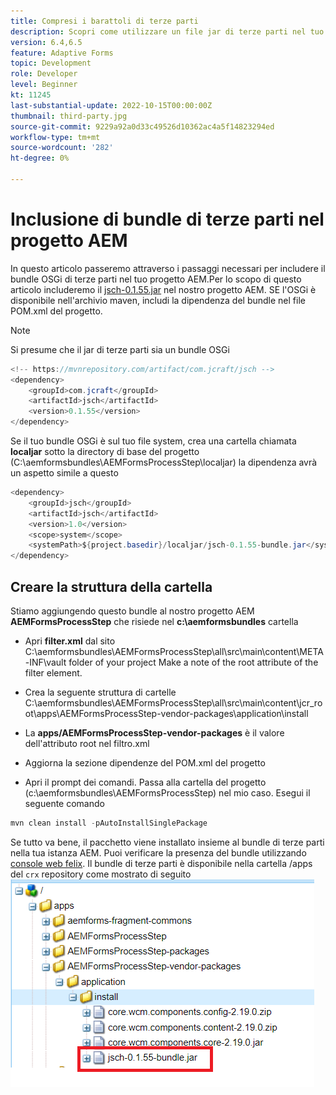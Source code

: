```yaml
---
title: Compresi i barattoli di terze parti
description: Scopri come utilizzare un file jar di terze parti nel tuo progetto AEM
version: 6.4,6.5
feature: Adaptive Forms
topic: Development
role: Developer
level: Beginner
kt: 11245
last-substantial-update: 2022-10-15T00:00:00Z
thumbnail: third-party.jpg
source-git-commit: 9229a92a0d33c49526d10362ac4a5f14823294ed
workflow-type: tm+mt
source-wordcount: '282'
ht-degree: 0%

---
```


# Inclusione di bundle di terze parti nel progetto AEM

In questo articolo passeremo attraverso i passaggi necessari per includere il bundle OSGi di terze parti nel tuo progetto AEM.Per lo scopo di questo articolo includeremo il [jsch-0.1.55.jar](https://repo1.maven.org/maven2/com/jcraft/jsch/0.1.55/jsch-0.1.55.jar) nel nostro progetto AEM.  SE l&#39;OSGi è disponibile nell&#39;archivio maven, includi la dipendenza del bundle nel file POM.xml del progetto.

>[!NOTE]
> Si presume che il jar di terze parti sia un bundle OSGi

```java
<!-- https://mvnrepository.com/artifact/com.jcraft/jsch -->
<dependency>
    <groupId>com.jcraft</groupId>
    <artifactId>jsch</artifactId>
    <version>0.1.55</version>
</dependency>
```

Se il tuo bundle OSGi è sul tuo file system, crea una cartella chiamata **localjar** sotto la directory di base del progetto (C:\aemformsbundles\AEMFormsProcessStep\localjar) la dipendenza avrà un aspetto simile a questo

```java
<dependency>
    <groupId>jsch</groupId>
    <artifactId>jsch</artifactId>
    <version>1.0</version>
    <scope>system</scope>
    <systemPath>${project.basedir}/localjar/jsch-0.1.55-bundle.jar</systemPath>
</dependency>
```

## Creare la struttura della cartella

Stiamo aggiungendo questo bundle al nostro progetto AEM **AEMFormsProcessStep** che risiede nel **c:\aemformsbundles** cartella

* Apri **filter.xml** dal sito C:\aemformsbundles\AEMFormsProcessStep\all\src\main\content\META-INF\vault folder of your project Make a note of the root attribute of the filter element.

* Crea la seguente struttura di cartelle C:\aemformsbundles\AEMFormsProcessStep\all\src\main\content\jcr_root\apps\AEMFormsProcessStep-vendor-packages\application\install
* La **apps/AEMFormsProcessStep-vendor-packages** è il valore dell&#39;attributo root nel filtro.xml
* Aggiorna la sezione dipendenze del POM.xml del progetto
* Apri il prompt dei comandi. Passa alla cartella del progetto (c:\aemformsbundles\AEMFormsProcessStep) nel mio caso. Esegui il seguente comando

```java
mvn clean install -pAutoInstallSinglePackage
```

Se tutto va bene, il pacchetto viene installato insieme al bundle di terze parti nella tua istanza AEM. Puoi verificare la presenza del bundle utilizzando [console web felix](http://localhost:4502/system/console/bundles). Il bundle di terze parti è disponibile nella cartella /apps del `crx` repository come mostrato di seguito
![di terzi](assets/custom-bundle1.png)



